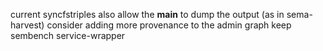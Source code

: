 current syncfstriples
also allow the __main__ to dump the output (as in sema-harvest)
consider adding more provenance to the admin graph
keep sembench service-wrapper

